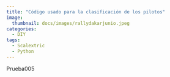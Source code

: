 ```yaml
---
title: "Código usado para la clasificación de los pilotos"
image: 
  thumbnail: docs/images/rallydakarjunio.jpeg
categories:
  - DIY
tags:
  - Scalextric
  - Python
---
```




Prueba005

